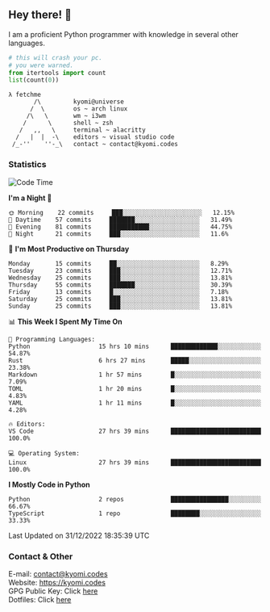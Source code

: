 ## Hey there! 👋
I am a proficient Python programmer with knowledge in several other languages.

```py
# this will crash your pc.
# you were warned.
from itertools import count
list(count(0))
```

```
λ fetchme
       /\         kyomi@universe
      /  \        os ~ arch linux
     /\   \       wm ~ i3wm
    /      \      shell ~ zsh
   /   ,,   \     terminal ~ alacritty
  /   |  |  -\    editors ~ visual studio code
 /_-''    ''-_\   contact ~ contact@kyomi.codes
```

### Statistics
<!--START_SECTION:waka-->
![Code Time](http://img.shields.io/badge/Code%20Time-87%20hrs%2036%20mins-blue)

**I'm a Night 🦉** 

```text
🌞 Morning    22 commits     ███░░░░░░░░░░░░░░░░░░░░░░   12.15% 
🌆 Daytime    57 commits     ███████░░░░░░░░░░░░░░░░░░   31.49% 
🌃 Evening    81 commits     ███████████░░░░░░░░░░░░░░   44.75% 
🌙 Night      21 commits     ███░░░░░░░░░░░░░░░░░░░░░░   11.6%

```
📅 **I'm Most Productive on Thursday** 

```text
Monday       15 commits     ██░░░░░░░░░░░░░░░░░░░░░░░   8.29% 
Tuesday      23 commits     ███░░░░░░░░░░░░░░░░░░░░░░   12.71% 
Wednesday    25 commits     ███░░░░░░░░░░░░░░░░░░░░░░   13.81% 
Thursday     55 commits     ███████░░░░░░░░░░░░░░░░░░   30.39% 
Friday       13 commits     █░░░░░░░░░░░░░░░░░░░░░░░░   7.18% 
Saturday     25 commits     ███░░░░░░░░░░░░░░░░░░░░░░   13.81% 
Sunday       25 commits     ███░░░░░░░░░░░░░░░░░░░░░░   13.81%

```


📊 **This Week I Spent My Time On** 

```text
💬 Programming Languages: 
Python                   15 hrs 10 mins      █████████████░░░░░░░░░░░░   54.87% 
Rust                     6 hrs 27 mins       █████░░░░░░░░░░░░░░░░░░░░   23.38% 
Markdown                 1 hr 57 mins        █░░░░░░░░░░░░░░░░░░░░░░░░   7.09% 
TOML                     1 hr 20 mins        █░░░░░░░░░░░░░░░░░░░░░░░░   4.83% 
YAML                     1 hr 11 mins        █░░░░░░░░░░░░░░░░░░░░░░░░   4.28%

🔥 Editors: 
VS Code                  27 hrs 39 mins      █████████████████████████   100.0%

💻 Operating System: 
Linux                    27 hrs 39 mins      █████████████████████████   100.0%

```

**I Mostly Code in Python** 

```text
Python                   2 repos             ████████████████░░░░░░░░░   66.67% 
TypeScript               1 repo              ████████░░░░░░░░░░░░░░░░░   33.33%

```



 Last Updated on 31/12/2022 18:35:39 UTC
<!--END_SECTION:waka-->

### Contact & Other
E-mail: contact@kyomi.codes<br>
Website: https://kyomi.codes<br>
GPG Public Key: Click [here](https://github.com/bitterteriyaki.gpg)<br>
Dotfiles: Click [here](https://github.com/bitterteriyaki/dotfiles)
